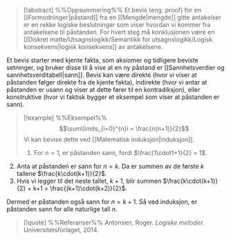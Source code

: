 
> [!abstract] %%Oppsummering%%
Et bevis (eng. proof) for en [[Formodninger|påstand]] fra en [[Mengde|mengde]] gitte antakelser er en rekke logiske beslutninger som viser hvordan vi kommer fra antakelsene til påstanden. For hvert steg må konklusjonen være en [[Diskret matte/Utsagnslogikk/Semantikk for utsagnslogikk/Logisk konsekvens|logisk konsekvens]] av antakelsene.

Et bevis starter med kjente fakta, som aksiomer og tidligere beviste setninger, og bruker disse til å vise at en ny påstand er [[Sannhetsverdier og sannhetsverditabell|sann]]. Bevis kan være direkte (hvor vi viser at påstanden følger direkte fra de kjente fakta), indirekte (hvor vi antar at påstanden er usann og viser at dette fører til en kontradiksjon), eller konstruktive (hvor vi faktisk bygger et eksempel som viser at påstanden er sann). 


> [!example] %%Eksempel%%
> $$\sum\limits_{i=0}^{n}i = \frac{n(n+1)}{2}$$
> Vi kan bevise dette ved [[Matematisk induksjon|induksjon]]. 
> 1. For $n=1$, er påstanden sann, fordi $\frac{1\cdot1+1}{2} = 1$. 
2. Anta at påstanden er sann for $n=k$. Da er summen av de første $k$ tallene $\frac{k\cdot(k+1)}{2}$. 
3. Hvis vi legger til det neste tallet, $k+1$, blir summen $\frac{k\cdot(k+1)}{2} + k+1 = \frac{(k+1)\cdot(k+2)}{2}$. 

Dermed er påstanden også sann for $n=k+1$. Så ved induksjon, er påstanden sann for alle naturlige tall $n$.


> [!quote] %%Referanser%%
Antonsen, Roger. *Logiske metoder*. Universitetsforlaget, 2014.
